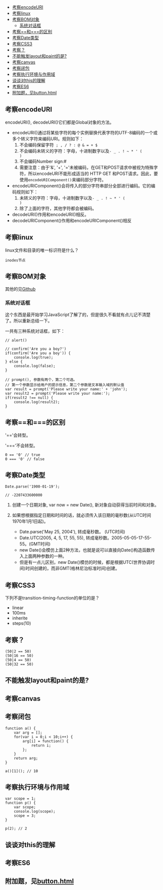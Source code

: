<!-- vim-markdown-toc GFM -->
* [考察encodeURI](#考察encodeuri)
* [考察linux](#考察linux)
* [考察BOM对象](#考察bom对象)
	* [系统对话框](#系统对话框)
* [考察==和===的区别](#考察和的区别)
* [考察Date类型](#考察date类型)
* [考察CSS3](#考察css3)
* [考察？](#考察)
* [不能触发layout和paint的是?](#不能触发layout和paint的是)
* [考察canvas](#考察canvas)
* [考察闭包](#考察闭包)
* [考察执行环境与作用域](#考察执行环境与作用域)
* [谈谈对this的理解](#谈谈对this的理解)
* [考察ES6](#考察es6)
* [附加题，见button.html](#附加题见buttonhtml)

<!-- vim-markdown-toc -->

## 考察encodeURI

encodeURI(), decodeURI()它们都是Global对象的方法。

* encodeURI()通过将某些字符的每个实例替换代表字符的UTF-8编码的一个或多个转义字符来编码URI。规则如下：
	1. 不会编码保留字符<code> ; , / ? : @ & = + $ </code>
	2. 不会编码未转义的字符：字母，十进制数字以及<code>- _ . ! ~ * ' ( )</code>
	3. 不会编码Number sign:#
	4. 需要注意：由于'&', '+', '='未被编码，在GET和POST请求中被视为特殊字符，所以encodeURI不能形成适当的 HTTP GET 和POST请求。因此，要使用<code>encodeURIComponent()</code>来编码部分字符。
* encodeURIComponent()会将传入的部分字符串部分全部进行编码。它的编码规则如下：
	1. 未转义的字符：字母，十进制数字以及<code>- _ . ! ~ * ' ( )</code>
	2. 除了上面的字符，其他字符都会被编码。
* decodeURI()作用和encodeURI()相反。
* decodeURIComponent()作用和encodeURIComponent()相反

## 考察linux

linux文件和目录的唯一标识符是什么？

```
inodes节点
```

## 考察BOM对象

其他的见[Github](https://github.com/yzfdjzwl/JavaScript)

### 系统对话框

这个东西是最开始学习JavaScript了解了的，但是很久不看就有点儿记不清楚了。所以重新总结一下。

一共有三种系统对话框，如下：

```
// alert()

// confirm('Are you a boy?')
if(confirm('Are you a boy')) {
	console.log(true);
} else {
	console.log(false);
}

// prompt(), 参数有两个，第二个可选。
// 第一个参数显示给用户的提示信息，第二个参数是文本输入域的默认值
var result = prompt('Please write your name:' + 'john'); 
var result2 = prompt('Please write your name:'); 
if(result2 !== null) {
	console.log(result2);
}
```

## 考察==和===的区别

'=='会转型。

'==='不会转型。
```
0 == '0' // true
0 === '0' // false
```

## 考察Date类型

```
Date.parse('1900-01-19');

// -2207433600000
```

1. 创建一个日期对象, var now = new Date(), 新对象自动获得当前时间和对象。

2. 如果想根据指定日期和时间的话，就必须传入该日期的毫秒数(从UTC时间1970年1月1日起)。
	* Date.parse('May 25, 2004'), 转成毫秒数。 (UTC时间)
	* Date.UTC(2005, 4, 5, 17, 55, 55), 转成毫秒数。2005-05-05-17-55-55。(GMT时间)
	* new Date()会模仿上面2种方法，也就是说可以直接向Date()构造函数传入上面两种参数的一种。
	* 但是有一点儿区别，new Date()模仿的时候，都是根据UTC(世界协调时间)时间创建的，而非GMT(格林尼治标准时间)创建。

## 考察CSS3

下列不是transition-timing-function的单位的是？

* linear
* 100ms
* inherite
* steps(10)

## 考察？

```
(50|2 == 50)
(50|16 == 50)
(50|4 == 50)
(50|32 == 50)
```

## 不能触发layout和paint的是?

## 考察canvas

## 考察闭包

```
function a() {
	var arg = [];	
	for(var i = 0;i < 10;i++) {
		arg[i] = function() {
			return i;
		};
	}
	return arg;
}

a()[1](); // 10
```

## 考察执行环境与作用域

```
var scope = 1;
function p() {
	var scope;
	console.log(scope);
	scope = 3;
}

p(2); // 2
```

## 谈谈对this的理解

## 考察ES6

## 附加题，见[button.html](https://github.com/yzfdjzwl/LearnPath/blob/master/%E9%9D%A2%E8%AF%95%E6%80%BB%E7%BB%93/2017%E6%90%BA%E7%A8%8B%E5%AE%9E%E4%B9%A0%E7%94%9F%E7%AC%94%E8%AF%95/button.html)